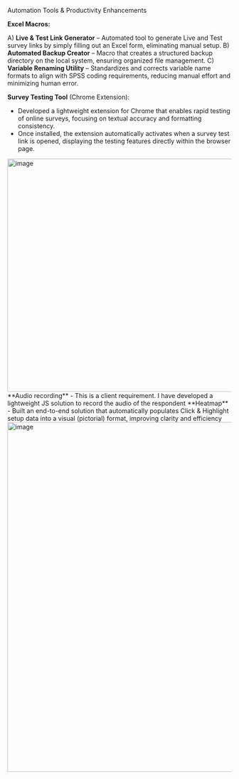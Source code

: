 Automation Tools & Productivity Enhancements

**Excel Macros:**

  A) **Live & Test Link Generator** – Automated tool to generate Live and Test survey links by simply filling out an Excel form, eliminating manual setup.
  B) **Automated Backup Creator** – Macro that creates a structured backup directory on the local system, ensuring organized file management.
  C) **Variable Renaming Utility** – Standardizes and corrects variable name formats to align with SPSS coding requirements, reducing manual effort and minimizing human error.

**Survey Testing Tool** (Chrome Extension):
  -  Developed a lightweight extension for Chrome that enables rapid testing of online surveys, focusing on textual accuracy and formatting consistency.
  -  Once installed, the extension automatically activates when a survey test link is opened, displaying the testing features directly within the browser page.
<img width="1090" height="524" alt="image" src="https://github.com/user-attachments/assets/4c7971d4-7b9f-4508-9934-fb380a218e35" />
**Audio recording**
  -  This is a client requirement. I have developed a lightweight JS solution to record the audio of the respondent
**Heatmap**
  -    Built an end-to-end solution that automatically populates Click & Highlight setup data into a visual (pictorial) format, improving clarity and efficiency
    <img width="1905" height="786" alt="image" src="https://github.com/user-attachments/assets/8680f328-bbfc-43af-b301-2b5afe525062" />
